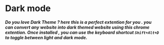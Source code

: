 # Dark mode
##### Do you love Dark Theme ? here this is a perfect extention for you . you can convert any website into dark themed website using this chrome extention. Once installed , you can use the keyboard shortcut ``` Shift+Alt+D ``` to toggle between light and dark mode.

